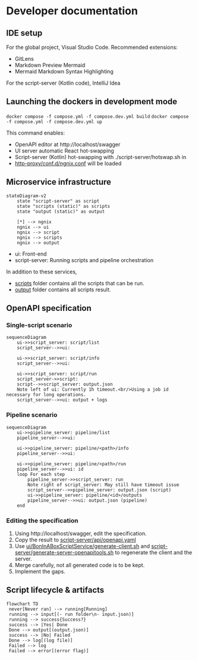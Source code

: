 # Developer documentation

## IDE setup

For the global project, Visual Studio Code. Recommended extensions:
- GitLens
- Markdown Preview Mermaid
- Mermaid Markdown Syntax Highlighting

For the script-server (Kotlin code), IntelliJ Idea

## Launching the dockers in development mode
`docker compose -f compose.yml -f compose.dev.yml build`
`docker compose -f compose.yml -f compose.dev.yml up`

This command enables:
- OpenAPI editor at http://localhost/swagger
- UI server automatic React hot-swapping
- Script-server (Kotlin) hot-swapping with ./script-server/hotswap.sh in 
- [http-proxy/conf.d/ngnix.conf](../http-proxy/conf.d/ngnix.conf) will be loaded

## Microservice infrastructure

```mermaid
stateDiagram-v2
    state "script-server" as script
    state "scripts (static)" as scripts
    state "output (static)" as output

    [*] --> ngnix
    ngnix --> ui
    ngnix --> script
    ngnix --> scripts
    ngnix --> output
```

- ui: Front-end
- script-server: Running scripts and pipeline orchestration

In addition to these services, 
- [scripts](../scripts/) folder contains all the scripts that can be run.
- [output](../output/) folder contains all scripts result.

## OpenAPI specification

### Single-script scenario
```mermaid
sequenceDiagram
    ui->>script_server: script/list
    script_server-->>ui: 

    ui->>script_server: script/info
    script_server-->>ui: 

    ui->>script_server: script/run
    script_server->>script: 
    script-->>script_server: output.json
    Note left of ui: Currently 1h timeout.<br/>Using a job id necessary for long operations.
    script_server-->>ui: output + logs
```

### Pipeline scenario
```mermaid
sequenceDiagram
    ui->>pipeline_server: pipeline/list
    pipeline_server-->>ui: 

    ui->>pipeline_server: pipeline/<path>/info
    pipeline_server-->>ui: 

    ui->>pipeline_server: pipeline/<path>/run
    pipeline_server-->>ui: id
    loop For each step
        pipeline_server->>script_server: run
        Note right of script_server: May still have timeout issue
        script_server-->>pipeline_server: output.json (script)
        ui->>pipeline_server: pipeline/<id>/outputs
        pipeline_server-->>ui: output.json (pipeline)
    end

```

### Editing the specification
1. Using http://localhost/swagger, edit the specification.
2. Copy the result to [script-server/api/openapi.yaml](../script-server/api/openapi.yaml)
3. Use [ui/BonInABoxScriptService/generate-client.sh](../ui/BonInABoxScriptService/generate-client.sh) and  [script-server/generate-server-openapitools.sh](../script-server/generate-server-openapitools.sh) to regenerate the client and the server.
4. Merge carefully, not all generated code is to be kept.
5. Implement the gaps.

## Script lifecycle & artifacts
```mermaid
flowchart TD
 never[Never ran] --> running[Running]
 running --> input[(- run folder\n- input.json)]
 running --> success{Success?}
 success --> |Yes| Done
 Done --> output[(output.json)]
 success --> |No| Failed
 Done --> log[(log file)]
 Failed --> log
 Failed --> error[(error flag)]
```